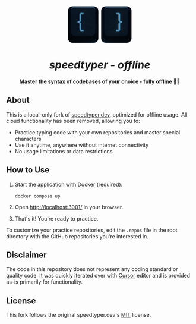 <br>
<div align="center">
  <a href="https://github.com/nzlz/speedtyper.dev" target="_blank">
    <img src="packages/webapp-next/public/logo.png" alt="Speedtyper (Local Edition)" height="100" width="auto"/>
  </a>
  <h1><i>speedtyper - offline</i></h1>
</div>

<p align="center">
  <b>
      Master the syntax of codebases of your choice - fully offline 🧑‍💻
  </b>
</p>

## About

This is a local-only fork of [speedtyper.dev](https://github.com/codicocodes/speedtyper.dev), optimized for offline usage. All cloud functionality has been removed, allowing you to:

- Practice typing code with your own repositories and master special characters
- Use it anytime, anywhere without internet connectivity
- No usage limitations or data restrictions

## How to Use

1. Start the application with Docker (required):
   ```
   docker compose up
   ```

2. Open [http://localhost:3001/](http://localhost:3001/) in your browser.

3. That's it! You're ready to practice.

To customize your practice repositories, edit the `.repos` file in the root directory with the GitHub repositories you're interested in.

## Disclaimer

The code in this repository does not represent any coding standard or quality code. It was quickly iterated over with [Cursor](https://cursor.sh) editor and is provided as-is primarily for functionality.

## License

This fork follows the original speedtyper.dev's [MIT](https://github.com/codicocodes/speedtyper.dev/blob/main/LICENSE) license.
